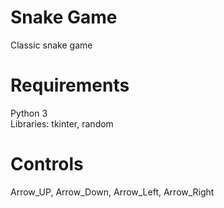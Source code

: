# Snake Game

Classic snake game

# Requirements

Python 3 <br />
Libraries: tkinter, random <br />

# Controls
Arrow_UP, Arrow_Down, Arrow_Left, Arrow_Right
